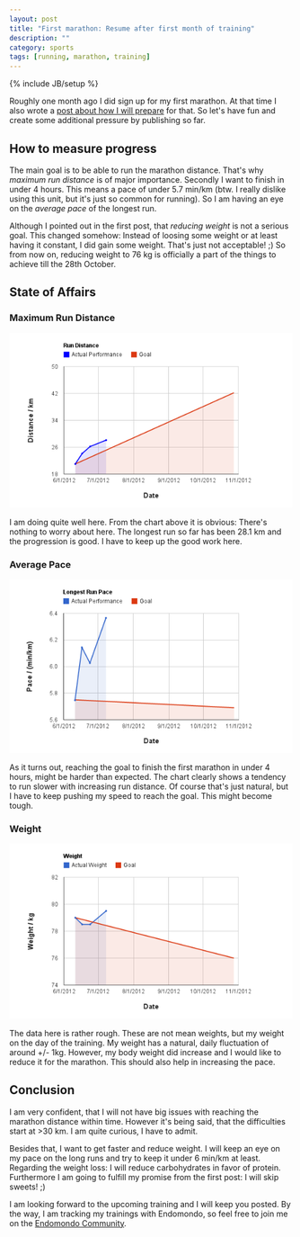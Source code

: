 ```yaml
---
layout: post
title: "First marathon: Resume after first month of training"
description: ""
category: sports 
tags: [running, marathon, training]
---
```

{% include JB/setup %}

Roughly one month ago I did sign up for my first marathon. At that time
I also wrote a [post about how I will prepare][first-post] for that. So
let's have fun and create some additional pressure by publishing so far.

[first-post]: /project-42195-training-for-the-first-marathon/

## How to measure progress
The main goal is to be able to run the marathon distance. That's why
*maximum run distance* is of major importance. Secondly I want to finish
in under 4 hours. This means a pace of under 5.7 min/km (btw. I really
dislike using this unit, but it's just so common for running). So I am
having an eye on the *average pace* of the longest run.

Although I pointed out in the first post, that *reducing weight* is not a
serious goal. This changed somehow: Instead of loosing some weight or at
least having it constant, I did gain some weight. That's just not
acceptable! ;)
So from now on, reducing weight to 76 kg is officially a part of the
things to achieve till the 28th October.

## State of Affairs

### Maximum Run Distance
![Longest Distance](/assets/images/first_marathon_resume_chart_distance.png)

I am doing quite well here. From the chart above it is obvious: There's
nothing to worry about here. The longest run so far has been 28.1 km and
the progression is good. I have to keep up the good work here.

### Average Pace
![Pace](/assets/images/first_marathon_resume_chart_pace.png)

As it turns out, reaching the goal to finish the first marathon in under
4 hours, might be harder than expected. The chart clearly shows a tendency to
run slower with increasing run distance. Of course that's just natural,
but I have to keep pushing my speed to reach the goal. This might become
tough.

### Weight
![Weight](/assets/images/first_marathon_resume_chart_weight.png)

The data here is rather rough. These are not mean weights, but my weight
on the day of the training. My weight has a natural, daily fluctuation of
around +/- 1kg. However, my body weight did increase and I would like to
reduce it for the marathon. This should also help in increasing the pace.

## Conclusion

I am very confident, that I will not have big issues with reaching the
marathon distance within time. However it's being said, that the
difficulties start at >30 km. I am quite curious, I have to admit.

Besides that, I want to get faster and reduce weight. I will keep an eye
on my pace on the long runs and try to keep it under 6 min/km at least.
Regarding the weight loss: I will reduce carbohydrates in favor of
protein. Furthermore I am going to fulfill my promise from the first
post: I will skip sweets! ;)

I am looking forward to the upcoming training and I will keep you
posted. By the way, I am tracking my trainings with Endomondo, so feel
free to join me on the [Endomondo Community][endomondo].

[endomondo]: http://www.endomondo.com/
